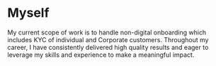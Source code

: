 # Myself
My current scope of work is to handle non-digital onboarding which includes KYC of individual and Corporate customers.  Throughout my career, I have consistently delivered high quality results and eager to leverage my skills and experience to make a meaningful impact. 
